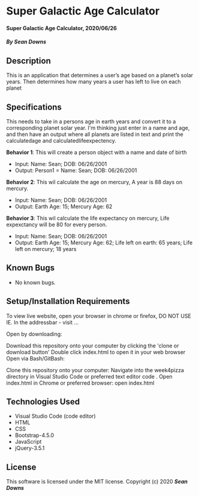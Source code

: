 # Super Galactic Age Calculator

#### Super Galactic Age Calculator, 2020/06/26

#### _By Sean Downs_
## Description
This is an application that determines a user’s age based on a planet’s solar years. Then determines how many years a user has left to live on each planet

## Specifications
This needs to take in a persons age in earth years and convert it to a corresponding planet solar year. I'm thinking just enter in a name and age, and then have an output where all planets are listed in text and print the calculatedage and calculatedlifeexpectency.

**Behavior 1**: This will create a person object with a name and date of birth
  * Input: Name: Sean; DOB: 06/26/2001
  * Output: Person1 = Name: Sean; DOB: 06/26/2001

**Behavior 2**: This wil calculate the age on mercury, A year is 88 days on mercury.
  * Input: Name: Sean; DOB: 06/26/2001
  * Output: Earth Age: 15; Mercury Age: 62

**Behavior 3**: This wil calculate the life expectancy on mercury, Life expexctancy will be 80 for every person.
  * Input: Name: Sean; DOB: 06/26/2001
  * Output: Earth Age: 15; Mercury Age: 62; Life left on earth: 65 years; Life left on mercury; 18 years

## Known Bugs
* No known bugs.   

## Setup/Installation Requirements
To view live website, open your browser in chrome or firefox, DO NOT USE IE. In the addressbar - visit ...

Open by downloading:

Download this repository onto your computer by clicking the 'clone or download button'
Double click index.html to open it in your web browser
Open via Bash/GitBash:

Clone this repository onto your computer:
Navigate into the week4pizza directory in Visual Studio Code or preferred text editor code .
Open index.html in Chrome or preferred browser: open index.html

## Technologies Used
* Visual Studio Code (code editor)
* HTML
* CSS
* Bootstrap-4.5.0
* JavaScript
* jQuery-3.5.1

## License
This software is licensed under the MIT license. Copyright (c) 2020 **_Sean Downs_**